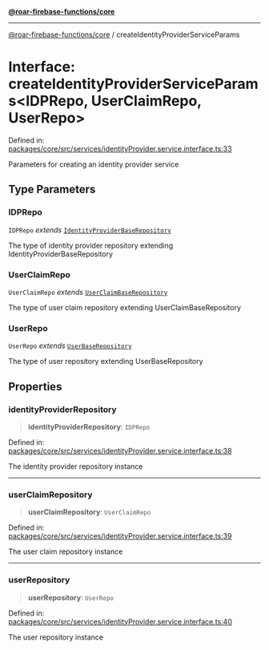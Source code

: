 [**@roar-firebase-functions/core**](../README.md)

***

[@roar-firebase-functions/core](../README.md) / createIdentityProviderServiceParams

# Interface: createIdentityProviderServiceParams\<IDPRepo, UserClaimRepo, UserRepo\>

Defined in: [packages/core/src/services/identityProvider.service.interface.ts:33](https://github.com/yeatmanlab/roar-firebase-functions/blob/24ea7b8e0f05ba2fca7d62901c43f15726f15a89/packages/core/src/services/identityProvider.service.interface.ts#L33)

Parameters for creating an identity provider service

## Type Parameters

### IDPRepo

`IDPRepo` *extends* [`IdentityProviderBaseRepository`](IdentityProviderBaseRepository.md)

The type of identity provider repository extending IdentityProviderBaseRepository

### UserClaimRepo

`UserClaimRepo` *extends* [`UserClaimBaseRepository`](UserClaimBaseRepository.md)

The type of user claim repository extending UserClaimBaseRepository

### UserRepo

`UserRepo` *extends* [`UserBaseRepository`](UserBaseRepository.md)

The type of user repository extending UserBaseRepository

## Properties

### identityProviderRepository

> **identityProviderRepository**: `IDPRepo`

Defined in: [packages/core/src/services/identityProvider.service.interface.ts:38](https://github.com/yeatmanlab/roar-firebase-functions/blob/24ea7b8e0f05ba2fca7d62901c43f15726f15a89/packages/core/src/services/identityProvider.service.interface.ts#L38)

The identity provider repository instance

***

### userClaimRepository

> **userClaimRepository**: `UserClaimRepo`

Defined in: [packages/core/src/services/identityProvider.service.interface.ts:39](https://github.com/yeatmanlab/roar-firebase-functions/blob/24ea7b8e0f05ba2fca7d62901c43f15726f15a89/packages/core/src/services/identityProvider.service.interface.ts#L39)

The user claim repository instance

***

### userRepository

> **userRepository**: `UserRepo`

Defined in: [packages/core/src/services/identityProvider.service.interface.ts:40](https://github.com/yeatmanlab/roar-firebase-functions/blob/24ea7b8e0f05ba2fca7d62901c43f15726f15a89/packages/core/src/services/identityProvider.service.interface.ts#L40)

The user repository instance
